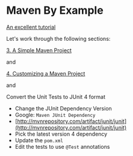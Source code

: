 # Maven By Example

[An excellent tutorial](http://books.sonatype.com/mvnex-book/reference/public-book.html)

Let's work through the following sections:

[3. A Simple Maven Project](http://books.sonatype.com/mvnex-book/reference/simple-project.html)

and

[4. Customizing a Maven Project](http://books.sonatype.com/mvnex-book/reference/customizing.html)

and

Convert the Unit Tests to JUnit 4 format

+ Change the JUnit Dependency Version
+ Google: ``Maven JUnit Dependency``
+ [http://mvnrepository.com/artifact/junit/junit](http://mvnrepository.com/artifact/junit/junit)
+ Pick the latest version 4 dependency
+ Update the ``pom.xml``
+ Edit the tests to use ``@Test`` annotations
